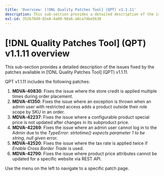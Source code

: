 ```yaml
---
title: 'Overview: [!DNL Quality Patches Tool] (QPT) v1.1.11'
description: This sub-section provides a detailed description of the issues fixed by the patches available in [!DNL Quality Patches Tool] (QPT) v1.1.11.
exl-id: 352b78d9-02e8-4a09-98a6-a8ca74be5b38
---
```

# [!DNL Quality Patches Tool] (QPT) v1.1.11 overview

This sub-section provides a detailed description of the issues fixed by the patches available in [!DNL Quality Patches Tool] (QPT) v1.1.11.

QPT v1.1.11 includes the following patches:

1. **MDVA-40830**: Fixes the issue where the store credit is applied multiple times during order placement.
1. **MDVA-41350**: Fixes the issue where an exception is thrown when an admin user with restricted access adds a product outside their role scope by SKU in an order.
1. **MDVA-42237**: Fixes the issue where a configurable product special price is not updated after changes in its subproduct price.
1. **MDVA-42269**: Fixes the issue where an admin user cannot log in to the Admin due to the *TypeError: strtotime() expects parameter 1 to be string, null given* error.
1. **MDVA-42520**: Fixes the issue where the tax rate is applied twice if *Enable Cross Border Trade* is used.
1. **MDVA-42790**: Fixes the issue where product price attributes cannot be updated for a specific website via REST API.

Use the menu on the left to navigate to a specific patch page.
